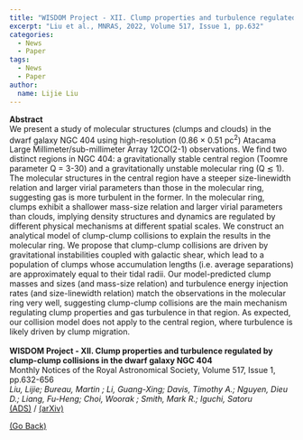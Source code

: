 ```yaml
---
title: "WISDOM Project - XII. Clump properties and turbulence regulated by clump-clump collisions in the dwarf galaxy NGC 404"
excerpt: "Liu et al., MNRAS, 2022, Volume 517, Issue 1, pp.632"
categories:
  - News
  - Paper
tags:
  - News
  - Paper
author:
  name: Lijie Liu  
---
```


<b>Abstract</b><br>
We present a study of molecular structures (clumps and clouds) in the dwarf galaxy NGC 404 using high-resolution (0.86 × 0.51 pc<sup>2</sup>) Atacama Large Millimeter/sub-millimeter Array 12CO(2-1) observations. We find two distinct regions in NGC 404: a gravitationally stable central region (Toomre parameter Q = 3-30) and a gravitationally unstable molecular ring (Q ≲ 1). The molecular structures in the central region have a steeper size-linewidth relation and larger virial parameters than those in the molecular ring, suggesting gas is more turbulent in the former. In the molecular ring, clumps exhibit a shallower mass-size relation and larger virial parameters than clouds, implying density structures and dynamics are regulated by different physical mechanisms at different spatial scales. We construct an analytical model of clump-clump collisions to explain the results in the molecular ring. We propose that clump-clump collisions are driven by gravitational instabilities coupled with galactic shear, which lead to a population of clumps whose accumulation lengths (i.e. average separations) are approximately equal to their tidal radii. Our model-predicted clump masses and sizes (and mass-size relation) and turbulence energy injection rates (and size-linewidth relation) match the observations in the molecular ring very well, suggesting clump-clump collisions are the main mechanism regulating clump properties and gas turbulence in that region. As expected, our collision model does not apply to the central region, where turbulence is likely driven by clump migration.<br>&nbsp;
<br>
<b>WISDOM Project - XII. Clump properties and turbulence regulated by clump-clump collisions in the dwarf galaxy NGC 404</b><br>
 Monthly Notices of the Royal Astronomical Society, Volume 517, Issue 1, pp.632-656<br>
<i>Liu, Lijie; Bureau, Martin ; Li, Guang-Xing; Davis, Timothy A.; Nguyen, Dieu D.; Liang, Fu-Heng; Choi, Woorak ; Smith, Mark R.; Iguchi, Satoru</i><br>
<a href="https://ui.adsabs.harvard.edu/abs/2022MNRAS.517..632L/abstract">(ADS)</a> / <a href="https://arxiv.org/abs/2208.05303">(arXiv)</a>

<a href="#" onclick="history.go(-1)">(Go Back)</a>

